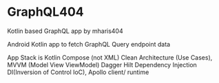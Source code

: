 # GraphQL404
Kotlin based GraphQL app by mharis404

Android Kotlin app to fetch GraphQL Query endpoint data

App Stack is Kotlin Compose (not XML) Clean Architecture (Use Cases), MVVM (Model View ViewModel) Dagger Hilt Dependency Injection DI(Inversion of Control IoC), Apollo client/ runtime

